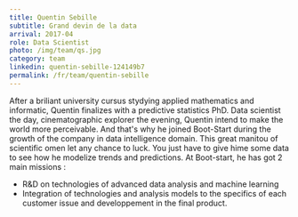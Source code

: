 ```yaml
---
title: Quentin Sebille
subtitle: Grand devin de la data
arrival: 2017-04
role: Data Scientist
photo: /img/team/qs.jpg
category: team
linkedin: quentin-sebille-124149b7
permalink: /fr/team/quentin-sebille
---
```

After a briliant university cursus stydying applied mathematics and informatic, Quentin finalizes with a predictive statistics PhD. Data scientist the day, cinematographic explorer the evening, Quentin intend to make the world more perceivable. And that's why he joined Boot-Start during the growth of the company in data intelligence domain.
This great manitou of scientific omen let any chance to luck. You just have to give hime some data to see how he modelize trends and predictions. At Boot-start, he has got 2 main missions :

* R&D on technologies of advanced data analysis and machine learning
* Integration of technologies and analysis models to the specifics of each customer issue and developpement in the final product.
